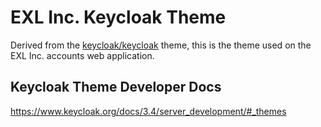 # EXL Inc. Keycloak Theme

Derived from the [keycloak/keycloak](https://github.com/keycloak/keycloak/tree/master/themes/src/main/resources/theme/keycloak) theme, this is the theme used on the EXL Inc. accounts web application.

## Keycloak Theme Developer Docs

https://www.keycloak.org/docs/3.4/server_development/#_themes
